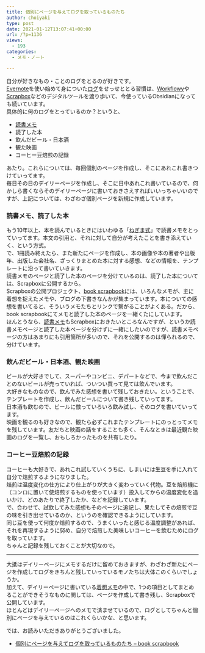 ```yaml
---
title: 個別にページを与えてログを取っているものたち
author: choiyaki
type: post
date: 2021-01-12T13:07:41+00:00
url: /?p=1136
views:
  - 193
categories:
  - メモ・ノート

---
```

自分が好きなもの・ことのログをとるのが好きです。  
[Evernote][1]を使い始めて身についた[ログ][2]をせっせととる習慣は、[Workflowy][3]や[Scrapbox][4]などのデジタルツールを渡り歩いて、今使っているObsidianになっても続いています。  
具体的に何のログをとっているのか？というと、

  * [読書メモ][5]
  * 読了した本
  * 飲んだビール・日本酒
  * 観た映画
  * コーヒー豆焙煎の記録

あたり。これらについては、毎回個別のページを作成し、そこにあれこれ書きつけていってます。  
毎日その日のデイリーページを作成し、そこに日中あれこれ書いているので、何かしら書くならそのデイリーページに書いておきさえすればいいっちゃいいのですが、上記については、わざわざ個別ページを新規に作成しています。

### 読書メモ、読了した本

もう10年以上、本を読んでいるときにはいわゆる「[ねぎま式][6]」で読書メモをとっていってます。本文の引用と、それに対して自分が考えたことを書き添えていく、という方式。  
で、1冊読み終えたら、また新たにページを作成し、本の画像や本の著者や出版年、出版した会社名、ざっくりまとめた本に対する感想、などの情報を、テンプレートに沿って書いていきます。  
読書メモのページと読了した本のページを分けているのは、読了した本については、Scrapboxに公開するから。  
Scrapboxの公開プロジェクト、[book scrapbook][7]には、いろんなメモが、主に着想を捉えたメモや、ブログの下書きなんかが集まっています。本についての感想を書いてると、そういうメモたちとリンクで繋がることがよくある。だから、book scrapbookにてメモと読了した本のページを一緒くたにしています。  
ほんとうなら、[読書メモ][5]もScrapboxにおきたいところなんですが、というか読書メモページと読了した本ページを分けずに一緒にしたいのですが、読書メモページの方はあまりにも引用箇所が多いので、それを公開するのは憚られるので、分けています。

### 飲んだビール・日本酒、観た映画

ビールが大好きでして、スーパーやコンビニ、デパートなどで、今まで飲んだことのないビールが売っていれば、ついつい買って見ては飲んでいます。  
大好きなものなので、飲んでみた感想を書いて残しておきたい。ということで、テンプレートを作成し、飲んだビールについて書き残していってます。  
日本酒も飲むので、ビールに倣っていろいろ飲み試し、そのログを書いていってます。  
映画を観るのも好きなので、観たら必ずこれまたテンプレートにのっとってメモを残しています。友だちと映画の話をすることも多く、そんなときは最近観た映画のログを一覧し、おもしろかったものを共有したり。

### コーヒー豆焙煎の記録

コーヒーも大好きで、あれこれ試していくうちに、しまいには生豆を手に入れて自分で焙煎するようになりました。  
焙煎は温度変化の仕方により仕上がりが大きく変わっていく代物。豆を焙煎機に（コンロに置いて使焙煎するものを使っています）投入してからの温度変化を追いかけ、どのあたりで終了したか、などを記録しています。  
で、合わせて、試飲してみた感想もそのページに追記し、果たしてその焙煎で豆の味を引き出せているのか、というのを確認できるようにしています。  
同じ豆を使って何度か焙煎するので、うまくいったと感じる温度調整があれば、それを再現するように努め、自分で焙煎した美味しいコーヒーを飲むためにログを取っています。  
ちゃんと記録を残しておくことが大切なので。

* * *

大抵はデイリーページにメモするだけに留めておきますが、わざわざ新たにページを作成してログをきちんと残していっているモノたちは大体このくらいでしょうか。  
加えて、デイリーページに書いている[着想メモ][8]の中で、1つの項目としてまとめることができそうなものに関しては、ページを作成して書き残し、Scrapboxで公開しています。  
ほとんどはデイリーページへのメモで済ませているので、ログとしてちゃんと個別にページを与えているのはこれくらいかな、と思います。

では、お読みいただきありがとうございました。

  * [個別にページを与えてログを取っているものたち &#8211; book scrapbook][9]

 [1]: https://scrapbox.io/choiyaki-hondana/Evernote
 [2]: https://scrapbox.io/choiyaki-hondana/%E3%83%AD%E3%82%B0
 [3]: https://scrapbox.io/choiyaki-hondana/Workflowy
 [4]: https://scrapbox.io/choiyaki-hondana/Scrapbox
 [5]: https://scrapbox.io/choiyaki-hondana/%E8%AA%AD%E6%9B%B8%E3%83%A1%E3%83%A2
 [6]: https://scrapbox.io/choiyaki-hondana/%E3%81%AD%E3%81%8E%E3%81%BE%E5%BC%8F
 [7]: https://scrapbox.io/choiyaki-hondana/
 [8]: https://scrapbox.io/choiyaki-hondana/%E7%9D%80%E6%83%B3%E3%83%A1%E3%83%A2
 [9]: https://scrapbox.io/choiyaki-hondana/%E5%80%8B%E5%88%A5%E3%81%AB%E3%83%9A%E3%83%BC%E3%82%B8%E3%82%92%E4%B8%8E%E3%81%88%E3%81%A6%E3%83%AD%E3%82%B0%E3%82%92%E5%8F%96%E3%81%A3%E3%81%A6%E3%81%84%E3%82%8B%E3%82%82%E3%81%AE%E3%81%9F%E3%81%A1